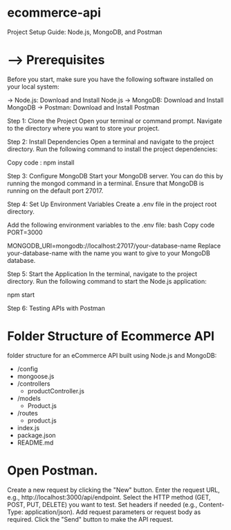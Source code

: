 # ecommerce-api

Project Setup Guide: Node.js, MongoDB, and Postman

# --> Prerequisites
Before you start, make sure you have the following software installed on your local system:

-> Node.js: Download and Install Node.js
-> MongoDB: Download and Install MongoDB
-> Postman: Download and Install Postman


Step 1: Clone the Project
Open your terminal or command prompt.
Navigate to the directory where you want to store your project.

Step 2: Install Dependencies
Open a terminal and navigate to the project directory.
Run the following command to install the project dependencies:

Copy code :
npm install

Step 3: Configure MongoDB
Start your MongoDB server. You can do this by running the mongod command in a terminal.
Ensure that MongoDB is running on the default port 27017.

Step 4: Set Up Environment Variables
Create a .env file in the project root directory.

Add the following environment variables to the .env file:
bash
Copy code
PORT=3000

MONGODB_URI=mongodb://localhost:27017/your-database-name
Replace your-database-name with the name you want to give to your MongoDB database.

Step 5: Start the Application
In the terminal, navigate to the project directory.
Run the following command to start the Node.js application:


npm start

Step 6: Testing APIs with Postman

# Folder Structure of Ecommerce API
 folder structure for an eCommerce API built using Node.js and MongoDB:

 - /config
  - mongoose.js
- /controllers
  - productController.js
- /models
  - Product.js
- /routes
  - product.js
- index.js
- package.json
- README.md



# Open Postman.
Create a new request by clicking the "New" button.
Enter the request URL, e.g., http://localhost:3000/api/endpoint.
Select the HTTP method (GET, POST, PUT, DELETE) you want to test.
Set headers if needed (e.g., Content-Type: application/json).
Add request parameters or request body as required.
Click the "Send" button to make the API request.
